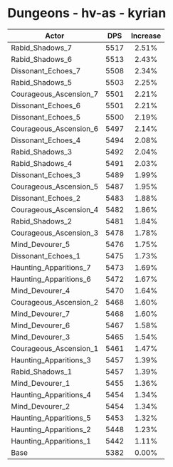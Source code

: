 # Dungeons - hv-as - kyrian
| Actor | DPS | Increase |
|---|:---:|:---:|
|Rabid_Shadows_7|5517|2.51%|
|Rabid_Shadows_6|5513|2.43%|
|Dissonant_Echoes_7|5508|2.34%|
|Rabid_Shadows_5|5503|2.25%|
|Courageous_Ascension_7|5501|2.21%|
|Dissonant_Echoes_6|5501|2.21%|
|Dissonant_Echoes_5|5500|2.19%|
|Courageous_Ascension_6|5497|2.14%|
|Dissonant_Echoes_4|5494|2.08%|
|Rabid_Shadows_3|5492|2.04%|
|Rabid_Shadows_4|5491|2.03%|
|Dissonant_Echoes_3|5489|1.99%|
|Courageous_Ascension_5|5487|1.95%|
|Dissonant_Echoes_2|5483|1.88%|
|Courageous_Ascension_4|5482|1.86%|
|Rabid_Shadows_2|5481|1.84%|
|Courageous_Ascension_3|5478|1.78%|
|Mind_Devourer_5|5476|1.75%|
|Dissonant_Echoes_1|5475|1.73%|
|Haunting_Apparitions_7|5473|1.69%|
|Haunting_Apparitions_6|5472|1.67%|
|Mind_Devourer_4|5470|1.64%|
|Courageous_Ascension_2|5468|1.60%|
|Mind_Devourer_7|5468|1.60%|
|Mind_Devourer_6|5467|1.58%|
|Mind_Devourer_3|5465|1.54%|
|Courageous_Ascension_1|5461|1.47%|
|Haunting_Apparitions_3|5457|1.39%|
|Rabid_Shadows_1|5457|1.39%|
|Mind_Devourer_1|5455|1.36%|
|Haunting_Apparitions_4|5454|1.34%|
|Mind_Devourer_2|5454|1.34%|
|Haunting_Apparitions_5|5453|1.32%|
|Haunting_Apparitions_2|5448|1.23%|
|Haunting_Apparitions_1|5442|1.11%|
|Base|5382|0.00%|
